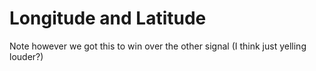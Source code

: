# Longitude and Latitude

Note however we got this to win over the other signal (I think just yelling louder?)

